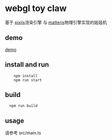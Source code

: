 # webgl toy claw

基于 [pixijs](https://github.com/pixijs)渲染引擎 与 [matterjs](https://github.com/liabru/matter-js)物理引擎实现的娃娃机

## demo

[demo](https://hzjjg.github.io/toy_claw/dist/)

## install and run

```
    npm install
    npm run start
```

## build

```
  npm run build
```

## usage

请参考 src/main.ts





